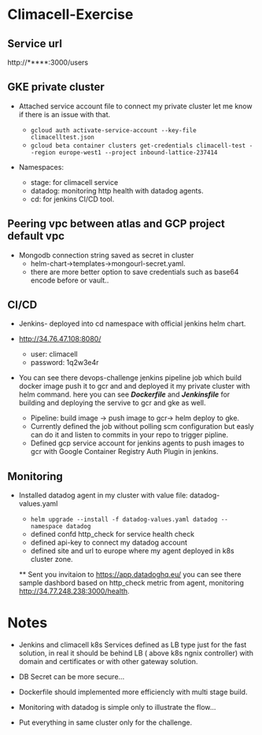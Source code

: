# Climacell-Exercise

## Service url
  
http://*****:3000/users

## GKE private cluster

- Attached service account file to connect my private cluster let me know if there is an issue with that.
  * `gcloud auth activate-service-account --key-file climacelltest.json`
  * `gcloud beta container clusters get-credentials climacell-test --region europe-west1 --project inbound-lattice-237414`

- Namespaces:
   * stage: for climacell service
   * datadog: monitoring http health with datadog agents.
   * cd: for jenkins CI/CD tool.

## Peering vpc between atlas and GCP project default vpc

- Mongodb connection string saved as secret in cluster  
   * helm-chart->templates->mongourl-secret.yaml.
   * there are more better option to save credentials such as base64 encode before or vault..  

## CI/CD

- Jenkins- deployed into cd namespace with official jenkins helm chart.

- <http://34.76.47.108:8080/>
  * user: climacell
  * password: 1q2w3e4r
- You can see there devops-challenge jenkins pipeline job which build docker image push it to gcr and and deployed it my       private cluster with helm command.
  here you can see ***Dockerfile*** and ***Jenkinsfile*** for building and deploying the servive to gcr and gke as well.

  * Pipeline: build image -> push image to gcr-> helm deploy to gke.
  * Currently defined the job without polling scm configuration but easly can do it and listen to commits in your repo to trigger pipline.
  * Defined gcp service account for jenkins agents to push images to gcr with Google Container Registry Auth Plugin in jenkins.

## Monitoring

- Installed datadog agent in my cluster with value file: datadog-values.yaml
  * `helm upgrade --install -f datadog-values.yaml datadog --namespace datadog`
  * defined confd http_check for service health check
  * defined api-key to connect my datadog account
  * defined site and url to europe where my agent deployed in k8s cluster zone.

  ** Sent you invitaion to https://app.datadoghq.eu/ you can see there sample dashbord based on http_check metric from agent, monitoring http://34.77.248.238:3000/health.

# Notes

- Jenkins and climacell k8s Services defined as LB type just for the fast solution, in real it should be behind LB ( above k8s ngnix controller) with domain and certificates or with other gateway solution.

- DB Secret can be more secure...

- Dockerfile should implemented more efficiencly with multi stage build.

- Monitoring with datadog is simple only to illustrate the flow...

- Put everything in same cluster only for the challenge.
